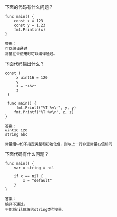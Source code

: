 下面的代码有什么问题？

```
func main() {
    const x = 123
    const y = 1.23
    fmt.Println(x)
}
```

```
答案：
可以编译通过
常量在未使用时可以编译通过。
```



下面代码输出什么？

```
const (
     x uint16 = 120
     y
     s = "abc"
     z
 )
 
 func main() {
     fmt.Printf("%T %v\n", y, y)
    fmt.Printf("%T %v\n", z, z)
}
```

```
答案：
uint16 120
string abc

常量组中如不指定类型和初始化值，则与上一行非空常量右值相同
```



下面代码有什么问题？

```
func main() {  
    var x string = nil 

    if x == nil { 
        x = "default"
    }
}
```

```
答案：
编译不通过。
不能将nil赋值给string类型变量。
```

